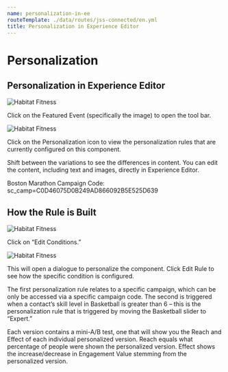 ```yaml
---
name: personalization-in-ee
routeTemplate: ./data/routes/jss-connected/en.yml
title: Personalization in Experience Editor
---
```


# Personalization

## Personalization in Experience Editor

<p>
  <div class="row">
    <div class="col-md-6"> 
      <p><img src="/assets/img/Personalization1.jpg" alt="Habitat Fitness"></p>
    </div>
    <div class="col-md-6"> 
      <p>Click on the Featured Event (specifically the image) to open the tool bar.</p>      
    </div>
  </div>
<p>

<p>
  <div class="row">
    <div class="col-md-6"> 
      <p><img src="/assets/img/Personalization2.jpg" alt="Habitat Fitness"></p>
    </div>
    <div class="col-md-6"> 
      <p>Click on the Personalization icon to view the personalization rules that are currently configured on this component.</p>      
    </div>
  </div>
<p>

Shift between the variations to see the differences in content. 
You can edit the content, including text and images, directly in Experience Editor.

Boston Marathon Campaign Code: sc_camp=C0D46075D0B249AD866092B5E525D639

## How the Rule is Built
<p>
  <div class="row">
    <div class="col-md-6"> 
      <p><img src="/assets/img/Personalization3.jpg" alt="Habitat Fitness"></p>
    </div>
    <div class="col-md-6"> 
      <p>Click on “Edit Conditions.”</p>      
    </div>
  </div>
<p>

<p>
  <div class="row">
    <div class="col-md-6"> 
      <p><img src="/assets/img/Personalization4.jpg" alt="Habitat Fitness"></p>
    </div>
    <div class="col-md-6"> 
      <p>This will open a dialogue to personalize the component. Click Edit Rule to see how the specific condition is configured.</p>
      <p>The first personalization rule relates to a specific campaign, which can be only be accessed via a specific campaign code. The second is triggered when a contact’s skill level in Basketball is greater than 6 – this is the personalization rule that is triggered by moving the Basketball slider to “Expert.”</p>
      <p>Each version contains a mini-A/B test, one that will show you the Reach and Effect of each individual personalized version. Reach equals what percentage of people were shown the personalized version. Effect shows the increase/decrease in Engagement Value stemming from the personalized version.</p>  
    </div>
  </div>
<p>

